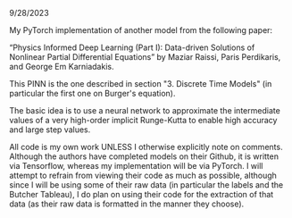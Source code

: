 9/28/2023

My PyTorch implementation of another model from the following paper:

“Physics Informed Deep Learning (Part I): Data-driven Solutions of Nonlinear Partial Differential Equations” by Maziar Raissi, Paris Perdikaris, and George Em Karniadakis.

This PINN is the one described in section "3. Discrete Time Models" (in particular the first one on Burger's equation).

The basic idea is to use a neural network to approximate the intermediate values of a very high-order implicit Runge-Kutta to enable high accuracy and large step values.

All code is my own work UNLESS I otherwise explicitly note on comments. Although the authors have completed models on their Github, it is written via Tensorflow, whereas my implementation will be via PyTorch. I will attempt to refrain from viewing their code as much as possible, although since I will be using some of their raw data (in particular the labels and the Butcher Tableau), I do plan on using their code for the extraction of that data (as their raw data is formatted in the manner they choose).